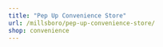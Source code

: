 ```yaml
---
title: "Pep Up Convenience Store"
url: /millsboro/pep-up-convenience-store/
shop: convenience
---
```

